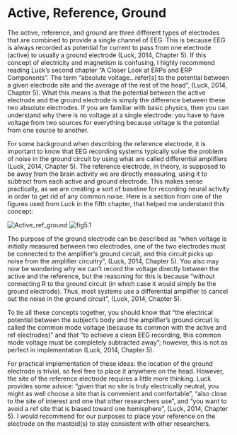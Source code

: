 # Active, Reference, Ground

The active, reference, and ground are three different types of electrodes that are combined to provide a single channel of EEG. This is because EEG is always recorded as potential for current to pass from one electrode (active) to usually a ground electrode (Luck, 2014, Chapter 5). If this concept of electricity and magnetism is confusing, I highly recommend reading Luck’s second chapter “A Closer Look at ERPs and ERP Components”. The term “absolute voltage…refer[s] to the potential between a given electrode site and the average of the rest of the head”, (Luck, 2014, Chapter 5). What this means is that the potential between the active electrode and the ground electrode is simply the difference between these two absolute electrodes. If you are familiar with basic physics, then you can understand why there is no voltage at a single electrode: you have to have voltage from two sources for everything because voltage is the potential from one source to another. 

For some background when describing the reference electrode, it is important to know that EEG recording systems typically solve the problem of noise in the ground circuit by using what are called differential amplifiers (Luck, 2014, Chapter 5). The reference electrode, in theory, is supposed to be away from the brain activity we are directly measuring, using it to subtract from each active and ground electrode. This makes sense practically, as we are creating a sort of baseline for recording neural activity in order to get rid of any common noise. Here is a section from one of the figures used from Luck in the fifth chapter, that helped me understand this concept:

![Active_ref_ground](https://i.postimg.cc/rFNZKkVf/Screenshot-2024-09-04-at-2-20-39-PM.png)
![fig5.1](https://i.postimg.cc/T2FfCngz/Screenshot-2024-09-04-at-2-20-53-PM.png)

The purpose of the ground electrode can be described as “when voltage is initially measured between two electrodes, one of the two electrodes must be connected to the amplifier’s ground circuit, and this circuit picks up noise from the amplifier circuitry”, (Luck, 2014, Chapter 5). You also may now be wondering why we can’t record the voltage directly between the active and the reference, but the reasoning for this is because “without connecting R to the ground circuit (in which case it would simply be the ground electrode). Thus, most systems use a differential amplifier to cancel out the noise in the ground circuit”, (Luck, 2014, Chapter 5).

To tie all these concepts together, you should know that “the electrical potential between the subject’s body and the amplifier’s ground circuit is called the common mode voltage (because its common with the active and ref electrodes)” and that “to achieve a clean EEG recording, this common mode voltage must be completely subtracted away”; however, this is not as perfect in implementation (Luck, 2014, Chapter 5).

For practical implementation of these ideas: the location of the ground electrode is trivial, so feel free to place it anywhere on the head. However, the site of the reference electrode requires a little more thinking. Luck provides some advice: “given that no site is truly electrically neutral, you might as well choose a site that is convenient and comfortable”, “also close to the site of interest and one that other researchers use”, and “you want to avoid a ref site that is biased toward one hemisphere”, (Luck, 2014, Chapter 5). I would recommend for our purposes to place your reference on the electrode on the mastoid(s) to stay consistent with other researchers.
